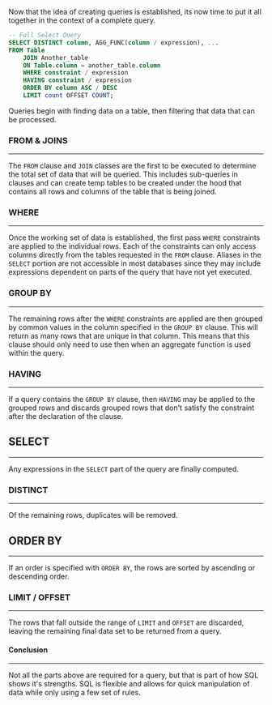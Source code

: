 
Now that the idea of creating queries is established, its now time to put it all together in the context of a complete query.

```SQL
-- Full Select Query
SELECT DISTINCT column, AGG_FUNC(column / expression), ...
FROM Table
	JOIN Another_table
	ON Table.column = another_table.column
	WHERE constraint / expression
	HAVING constraint / expression
	ORDER BY column ASC / DESC
	LIMIT count OFFSET COUNT;
```

Queries begin with finding data on a table, then filtering that data that can be processed. 

### FROM & JOINS
---
The `FROM` clause and `JOIN` classes are the first to be executed to determine the total set of data that will be queried. This includes sub-queries in clauses and can create temp tables to be created under the hood that contains all rows and columns of the table that is being joined.

### WHERE
---
Once the working set of data is established, the first pass `WHERE` constraints are applied to the individual rows. Each of the constraints can only access columns directly from the tables  requested in the `FROM` clause. Aliases in the `SELECT` portion are not accessible in most databases since they may include expressions dependent on parts of the query that have not yet executed.

### GROUP BY
---
The remaining rows after the `WHERE` constraints are applied are then grouped by common values in the column specified in the `GROUP BY` clause. This will return as many rows that are unique in that column. This means that this clause should only need to use then when an aggregate function is used within the query.

### HAVING
---
If a query contains the `GROUP BY` clause, then `HAVING` may be applied to the grouped rows and discards grouped rows that don't satisfy the constraint after the declaration of the clause. 

## SELECT
---
Any expressions in the `SELECT` part of the query are finally computed.

### DISTINCT
---
Of the remaining rows, duplicates will be removed.

## ORDER BY
---
If an order is specified with `ORDER BY`, the rows are sorted by ascending or descending order.  

### LIMIT / OFFSET
---
The rows that fall outside the range of `LIMIT` and `OFFSET` are discarded, leaving the remaining final data set to be returned from a query.

#### Conclusion
---
Not all the parts above are required for a query, but that is part of how SQL shows it's strengths. SQL is flexible and allows for quick manipulation of data while only using a few set of rules.